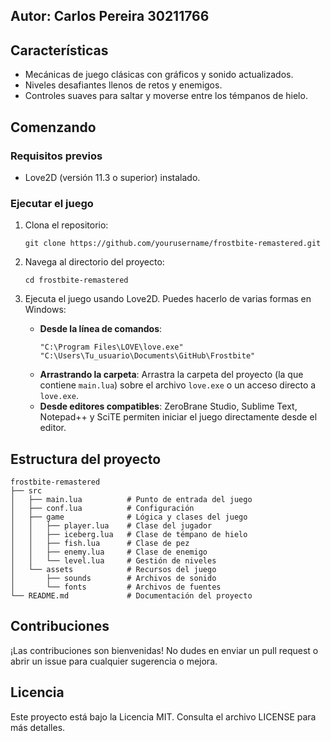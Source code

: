 ## Autor: Carlos Pereira 30211766

## Características

- Mecánicas de juego clásicas con gráficos y sonido actualizados.
- Niveles desafiantes llenos de retos y enemigos.
- Controles suaves para saltar y moverse entre los témpanos de hielo.

## Comenzando

### Requisitos previos

- Love2D (versión 11.3 o superior) instalado.

### Ejecutar el juego

1. Clona el repositorio:
   ```
   git clone https://github.com/yourusername/frostbite-remastered.git
   ```
2. Navega al directorio del proyecto:
   ```
   cd frostbite-remastered
   ```
3. Ejecuta el juego usando Love2D. Puedes hacerlo de varias formas en Windows:

   - **Desde la línea de comandos**:
     ```
     "C:\Program Files\LOVE\love.exe" "C:\Users\Tu_usuario\Documents\GitHub\Frostbite"
     ```
   - **Arrastrando la carpeta**: Arrastra la carpeta del proyecto (la que contiene `main.lua`) sobre el archivo `love.exe` o un acceso directo a `love.exe`.
   - **Desde editores compatibles**: ZeroBrane Studio, Sublime Text, Notepad++ y SciTE permiten iniciar el juego directamente desde el editor.

## Estructura del proyecto

```
frostbite-remastered
├── src
│   ├── main.lua          # Punto de entrada del juego
│   ├── conf.lua          # Configuración
│   ├── game              # Lógica y clases del juego
│   │   ├── player.lua    # Clase del jugador
│   │   ├── iceberg.lua   # Clase de témpano de hielo
│   │   ├── fish.lua      # Clase de pez
│   │   ├── enemy.lua     # Clase de enemigo
│   │   └── level.lua     # Gestión de niveles
│   └── assets            # Recursos del juego
│       ├── sounds        # Archivos de sonido
│       └── fonts         # Archivos de fuentes
└── README.md             # Documentación del proyecto
```

## Contribuciones

¡Las contribuciones son bienvenidas! No dudes en enviar un pull request o abrir un issue para cualquier sugerencia o mejora.

## Licencia

Este proyecto está bajo la Licencia MIT. Consulta el archivo LICENSE para más detalles.
